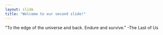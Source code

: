 ```yaml
---
layout: slide
title: "Welcome to our second slide!"
---
```

"To the edge of the universe and back. Endure and survive."
-The Last of Us
